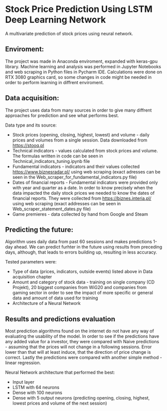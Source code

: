 # Stock Price Prediction Using LSTM Deep Learning Network

A multivariate prediction of stock prices using neural network.

## Enviroment:

The project was made in Anaconda enviroment, expanded with keras-gpu library. Machine learning and analysis was performed in Jupyter Notebooks and web scraping in Python files in Pycharm IDE. Calculations were done on RTX 3080 graphics card, so some changes in code might be needed in order to perform learning in diffrent enviroment.

## Data acquisition:

The project uses data from many sources in order to give many diffrent approaches for prediction and see what performs best. 

Data type and its source:
  * Stock prices (opening, closing, highest, lowest) and volume - daily prices and volumes from a single session. Data downloaded from https://stooq.pl
  * Technical indicators - values calculated from stock prices and volume. The formulas written in code can be seen in Technical_indicators_tuning.ipynb file
  * Fundamental indicators - indicators and their values collected https://www.biznesradar.pl/ using web scraping (exact adresses can be seen in the Web_scraper_for_fundamental_indicators.py file)
  * Dates of financial reports - Fundamental indicators were provided only with year and quarter as a date. In order to know precisely when the data impacted the daily stock prices we needed to know the dates of financial reports. They were collected from https://biznes.interia.pl/ using web scraping (exact addresses can be seen in Web_scraper_statement_dates.py file)
  * Game premieres - data collected by hand from Google and Steam

## Predicting the future:

Algorithm uses daily data from past 60 sessions and makes predictions 1-day ahead. We can predict furhter in the future using results from preceding days, although, that leads to errors building up, resulting in less accuracy.

Tested parameters were:
  * Type of data (prices, indicators, outside events) listed above in Data acquisition chapter
  * Amount and category of stock data - training on single company (CD Projekt), 20 biggest companies from WiG20 and companies from gaming sector in order to see the impact of more specific or general data and amount of data used for training
  * Architecture of a Neural Network

## Results and predictions evaluation

Most prediction algorithms found on the internet do not have any way of evaluating the usability of the model. In order to see if the predictions have any added value for a investor, they were compared with Naive predictions - assuming that the prices will not change in a following sessions. Error lower than that will at least induce, that the direction of price change is correct. Lastly the predictions were compared with another simple method - linear regression.

Neural Network architecture that performed the best:
 * Input layer
 * LSTM with 64 neurons
 * Dense with 100 neurons
 * Dense with 5 output neurons (predicting opening, closing, highest, lowest prices and volume of the next session)


